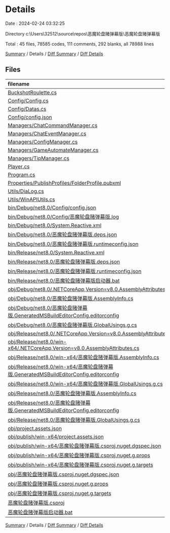 # Details

Date : 2024-02-24 03:32:25

Directory c:\\Users\\32512\\source\\repos\\恶魔轮盘赌弹幕版\\恶魔轮盘赌弹幕版

Total : 45 files,  78585 codes, 111 comments, 292 blanks, all 78988 lines

[Summary](results.md) / Details / [Diff Summary](diff.md) / [Diff Details](diff-details.md)

## Files
| filename | language | code | comment | blank | total |
| :--- | :--- | ---: | ---: | ---: | ---: |
| [BuckshotRoulette.cs](/BuckshotRoulette.cs) | C# | 142 | 5 | 24 | 171 |
| [Config/Config.cs](/Config/Config.cs) | C# | 55 | 0 | 9 | 64 |
| [Config/Datas.cs](/Config/Datas.cs) | C# | 24 | 0 | 4 | 28 |
| [Config/config.json](/Config/config.json) | JSON | 20 | 0 | 0 | 20 |
| [Managers/ChatCommandManager.cs](/Managers/ChatCommandManager.cs) | C# | 411 | 6 | 44 | 461 |
| [Managers/ChatEventManager.cs](/Managers/ChatEventManager.cs) | C# | 169 | 1 | 23 | 193 |
| [Managers/ConfigManager.cs](/Managers/ConfigManager.cs) | C# | 162 | 0 | 30 | 192 |
| [Managers/GameAutomateManager.cs](/Managers/GameAutomateManager.cs) | C# | 398 | 8 | 62 | 468 |
| [Managers/TipManager.cs](/Managers/TipManager.cs) | C# | 16 | 0 | 1 | 17 |
| [Player.cs](/Player.cs) | C# | 11 | 0 | 4 | 15 |
| [Program.cs](/Program.cs) | C# | 79 | 11 | 17 | 107 |
| [Properties/PublishProfiles/FolderProfile.pubxml](/Properties/PublishProfiles/FolderProfile.pubxml) | XML | 12 | 3 | 0 | 15 |
| [Utils/DiaLog.cs](/Utils/DiaLog.cs) | C# | 52 | 0 | 4 | 56 |
| [Utils/WinAPIUtils.cs](/Utils/WinAPIUtils.cs) | C# | 203 | 41 | 33 | 277 |
| [bin/Debug/net8.0/Config/config.json](/bin/Debug/net8.0/Config/config.json) | JSON | 20 | 0 | 0 | 20 |
| [bin/Debug/net8.0/Config/恶魔轮盘赌弹幕版.log](/bin/Debug/net8.0/Config/%E6%81%B6%E9%AD%94%E8%BD%AE%E7%9B%98%E8%B5%8C%E5%BC%B9%E5%B9%95%E7%89%88.log) | Log | 16,698 | 0 | 1 | 16,699 |
| [bin/Debug/net8.0/System.Reactive.xml](/bin/Debug/net8.0/System.Reactive.xml) | XML | 26,493 | 0 | 3 | 26,496 |
| [bin/Debug/net8.0/恶魔轮盘赌弹幕版.deps.json](/bin/Debug/net8.0/%E6%81%B6%E9%AD%94%E8%BD%AE%E7%9B%98%E8%B5%8C%E5%BC%B9%E5%B9%95%E7%89%88.deps.json) | JSON | 517 | 0 | 0 | 517 |
| [bin/Debug/net8.0/恶魔轮盘赌弹幕版.runtimeconfig.json](/bin/Debug/net8.0/%E6%81%B6%E9%AD%94%E8%BD%AE%E7%9B%98%E8%B5%8C%E5%BC%B9%E5%B9%95%E7%89%88.runtimeconfig.json) | JSON | 14 | 0 | 0 | 14 |
| [bin/Release/net8.0/System.Reactive.xml](/bin/Release/net8.0/System.Reactive.xml) | XML | 26,493 | 0 | 3 | 26,496 |
| [bin/Release/net8.0/恶魔轮盘赌弹幕版.deps.json](/bin/Release/net8.0/%E6%81%B6%E9%AD%94%E8%BD%AE%E7%9B%98%E8%B5%8C%E5%BC%B9%E5%B9%95%E7%89%88.deps.json) | JSON | 517 | 0 | 0 | 517 |
| [bin/Release/net8.0/恶魔轮盘赌弹幕版.runtimeconfig.json](/bin/Release/net8.0/%E6%81%B6%E9%AD%94%E8%BD%AE%E7%9B%98%E8%B5%8C%E5%BC%B9%E5%B9%95%E7%89%88.runtimeconfig.json) | JSON | 15 | 0 | 0 | 15 |
| [bin/Release/net8.0/恶魔轮盘赌弹幕版启动器.bat](/bin/Release/net8.0/%E6%81%B6%E9%AD%94%E8%BD%AE%E7%9B%98%E8%B5%8C%E5%BC%B9%E5%B9%95%E7%89%88%E5%90%AF%E5%8A%A8%E5%99%A8.bat) | Batch | 9 | 0 | 0 | 9 |
| [obj/Debug/net8.0/.NETCoreApp,Version=v8.0.AssemblyAttributes.cs](/obj/Debug/net8.0/.NETCoreApp,Version=v8.0.AssemblyAttributes.cs) | C# | 3 | 1 | 1 | 5 |
| [obj/Debug/net8.0/恶魔轮盘赌弹幕版.AssemblyInfo.cs](/obj/Debug/net8.0/%E6%81%B6%E9%AD%94%E8%BD%AE%E7%9B%98%E8%B5%8C%E5%BC%B9%E5%B9%95%E7%89%88.AssemblyInfo.cs) | C# | 9 | 10 | 5 | 24 |
| [obj/Debug/net8.0/恶魔轮盘赌弹幕版.GeneratedMSBuildEditorConfig.editorconfig](/obj/Debug/net8.0/%E6%81%B6%E9%AD%94%E8%BD%AE%E7%9B%98%E8%B5%8C%E5%BC%B9%E5%B9%95%E7%89%88.GeneratedMSBuildEditorConfig.editorconfig) | Properties | 13 | 0 | 1 | 14 |
| [obj/Debug/net8.0/恶魔轮盘赌弹幕版.GlobalUsings.g.cs](/obj/Debug/net8.0/%E6%81%B6%E9%AD%94%E8%BD%AE%E7%9B%98%E8%B5%8C%E5%BC%B9%E5%B9%95%E7%89%88.GlobalUsings.g.cs) | C# | 7 | 1 | 1 | 9 |
| [obj/Release/net8.0/.NETCoreApp,Version=v8.0.AssemblyAttributes.cs](/obj/Release/net8.0/.NETCoreApp,Version=v8.0.AssemblyAttributes.cs) | C# | 3 | 1 | 1 | 5 |
| [obj/Release/net8.0/win-x64/.NETCoreApp,Version=v8.0.AssemblyAttributes.cs](/obj/Release/net8.0/win-x64/.NETCoreApp,Version=v8.0.AssemblyAttributes.cs) | C# | 3 | 1 | 1 | 5 |
| [obj/Release/net8.0/win-x64/恶魔轮盘赌弹幕版.AssemblyInfo.cs](/obj/Release/net8.0/win-x64/%E6%81%B6%E9%AD%94%E8%BD%AE%E7%9B%98%E8%B5%8C%E5%BC%B9%E5%B9%95%E7%89%88.AssemblyInfo.cs) | C# | 9 | 10 | 5 | 24 |
| [obj/Release/net8.0/win-x64/恶魔轮盘赌弹幕版.GeneratedMSBuildEditorConfig.editorconfig](/obj/Release/net8.0/win-x64/%E6%81%B6%E9%AD%94%E8%BD%AE%E7%9B%98%E8%B5%8C%E5%BC%B9%E5%B9%95%E7%89%88.GeneratedMSBuildEditorConfig.editorconfig) | Properties | 17 | 0 | 1 | 18 |
| [obj/Release/net8.0/win-x64/恶魔轮盘赌弹幕版.GlobalUsings.g.cs](/obj/Release/net8.0/win-x64/%E6%81%B6%E9%AD%94%E8%BD%AE%E7%9B%98%E8%B5%8C%E5%BC%B9%E5%B9%95%E7%89%88.GlobalUsings.g.cs) | C# | 7 | 1 | 1 | 9 |
| [obj/Release/net8.0/恶魔轮盘赌弹幕版.AssemblyInfo.cs](/obj/Release/net8.0/%E6%81%B6%E9%AD%94%E8%BD%AE%E7%9B%98%E8%B5%8C%E5%BC%B9%E5%B9%95%E7%89%88.AssemblyInfo.cs) | C# | 9 | 10 | 5 | 24 |
| [obj/Release/net8.0/恶魔轮盘赌弹幕版.GeneratedMSBuildEditorConfig.editorconfig](/obj/Release/net8.0/%E6%81%B6%E9%AD%94%E8%BD%AE%E7%9B%98%E8%B5%8C%E5%BC%B9%E5%B9%95%E7%89%88.GeneratedMSBuildEditorConfig.editorconfig) | Properties | 13 | 0 | 1 | 14 |
| [obj/Release/net8.0/恶魔轮盘赌弹幕版.GlobalUsings.g.cs](/obj/Release/net8.0/%E6%81%B6%E9%AD%94%E8%BD%AE%E7%9B%98%E8%B5%8C%E5%BC%B9%E5%B9%95%E7%89%88.GlobalUsings.g.cs) | C# | 7 | 1 | 1 | 9 |
| [obj/project.assets.json](/obj/project.assets.json) | JSON | 1,363 | 0 | 0 | 1,363 |
| [obj/publish/win-x64/project.assets.json](/obj/publish/win-x64/project.assets.json) | JSON | 4,135 | 0 | 0 | 4,135 |
| [obj/publish/win-x64/恶魔轮盘赌弹幕版.csproj.nuget.dgspec.json](/obj/publish/win-x64/%E6%81%B6%E9%AD%94%E8%BD%AE%E7%9B%98%E8%B5%8C%E5%BC%B9%E5%B9%95%E7%89%88.csproj.nuget.dgspec.json) | JSON | 189 | 0 | 0 | 189 |
| [obj/publish/win-x64/恶魔轮盘赌弹幕版.csproj.nuget.g.props](/obj/publish/win-x64/%E6%81%B6%E9%AD%94%E8%BD%AE%E7%9B%98%E8%B5%8C%E5%BC%B9%E5%B9%95%E7%89%88.csproj.nuget.g.props) | XML | 23 | 0 | 0 | 23 |
| [obj/publish/win-x64/恶魔轮盘赌弹幕版.csproj.nuget.g.targets](/obj/publish/win-x64/%E6%81%B6%E9%AD%94%E8%BD%AE%E7%9B%98%E8%B5%8C%E5%BC%B9%E5%B9%95%E7%89%88.csproj.nuget.g.targets) | XML | 7 | 0 | 0 | 7 |
| [obj/恶魔轮盘赌弹幕版.csproj.nuget.dgspec.json](/obj/%E6%81%B6%E9%AD%94%E8%BD%AE%E7%9B%98%E8%B5%8C%E5%BC%B9%E5%B9%95%E7%89%88.csproj.nuget.dgspec.json) | JSON | 165 | 0 | 0 | 165 |
| [obj/恶魔轮盘赌弹幕版.csproj.nuget.g.props](/obj/%E6%81%B6%E9%AD%94%E8%BD%AE%E7%9B%98%E8%B5%8C%E5%BC%B9%E5%B9%95%E7%89%88.csproj.nuget.g.props) | XML | 15 | 0 | 0 | 15 |
| [obj/恶魔轮盘赌弹幕版.csproj.nuget.g.targets](/obj/%E6%81%B6%E9%AD%94%E8%BD%AE%E7%9B%98%E8%B5%8C%E5%BC%B9%E5%B9%95%E7%89%88.csproj.nuget.g.targets) | XML | 7 | 0 | 0 | 7 |
| [恶魔轮盘赌弹幕版.csproj](/%E6%81%B6%E9%AD%94%E8%BD%AE%E7%9B%98%E8%B5%8C%E5%BC%B9%E5%B9%95%E7%89%88.csproj) | XML | 42 | 0 | 6 | 48 |
| [恶魔轮盘赌弹幕版启动器.bat](/%E6%81%B6%E9%AD%94%E8%BD%AE%E7%9B%98%E8%B5%8C%E5%BC%B9%E5%B9%95%E7%89%88%E5%90%AF%E5%8A%A8%E5%99%A8.bat) | Batch | 9 | 0 | 0 | 9 |

[Summary](results.md) / Details / [Diff Summary](diff.md) / [Diff Details](diff-details.md)